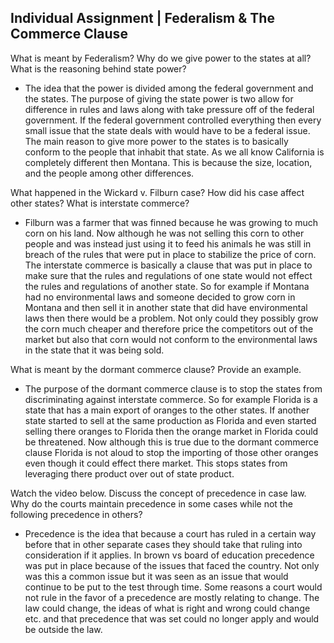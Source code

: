 ## Individual Assignment | Federalism & The Commerce Clause

What is meant by Federalism?  Why do we give power to the states at all? What is the reasoning behind state power?
  - The idea that the power is divided among the federal government and the states. The purpose of giving the state power is two allow for difference in rules and laws along with take pressure off of the federal government. If the federal government controlled everything then every small issue that the state deals with would have to be a federal issue. The main reason to give more power to the states is to basically conform to the people that inhabit that state. As we all know California is completely different then Montana. This is because the size, location, and the people among other differences.

What happened in the Wickard v. Filburn case? How did his case affect other states? What is interstate commerce?
  - Filburn was a farmer that was finned because he was growing to much corn on his land. Now although he was not selling this corn to other people and was instead just using it to feed his animals he was still in breach of the rules that were put in place to stabilize the price of corn. The interstate commerce is basically a clause that was put in place to make sure that the rules and regulations of one state would not effect the rules and regulations of another state. So for example if Montana had no environmental laws and someone decided to grow corn in Montana and then sell it in another state that did have environmental laws then there would be a problem. Not only could they possibly grow the corn much cheaper and therefore price the competitors out of the market but also that corn would not conform to the environmental laws in the state that it was being sold.

What is meant by the dormant commerce clause?  Provide an example.
  - The purpose of the dormant commerce clause is to stop the states from discriminating against interstate commerce. So for example Florida is a state that has a main export of oranges to the other states. If another state started to sell at the same production as Florida and even started selling there oranges to Florida then the orange market in Florida could be threatened. Now although this is true due to the dormant commerce clause Florida is not aloud to stop the importing of those other oranges even though it could effect there market. This stops states from leveraging there product over out of state product.

Watch the video below.  Discuss the concept of precedence in case law.  Why do the courts maintain precedence in some cases while not the following precedence in others?  
  - Precedence is the idea that because a court has ruled in a certain way before that in other separate cases they should take that ruling into consideration if it applies. In brown vs board of education precedence was put in place because of the issues that faced the country. Not only was this a common issue but it was seen as an issue that would continue to be put to the test through time. Some reasons a court would not rule in the favor of a precedence are mostly relating to change. The law could change, the ideas of what is right and wrong could change etc. and that precedence that was set could no longer apply and would be outside the law.
